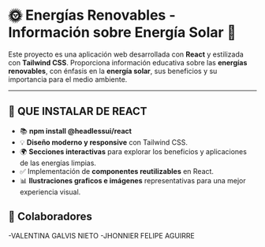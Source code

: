 # 🌞 Energías Renovables - Información sobre Energía Solar 🌱

Este proyecto es una aplicación web desarrollada con **React** y estilizada con **Tailwind CSS**. Proporciona información educativa sobre las **energías renovables**, con énfasis en la **energía solar**, sus beneficios y su importancia para el medio ambiente.

---

## 🚀 QUE INSTALAR DE REACT

-   📚 **npm install @headlessui/react** 
-   💡 **Diseño moderno y responsive** con Tailwind CSS.
-   🌍 **Secciones interactivas** para explorar los beneficios y aplicaciones de las energías limpias.
-   ✅ Implementación de **componentes reutilizables** en React.
-   📊 **Ilustraciones graficos e imágenes** representativas para una mejor experiencia visual.

## 📒 Colaboradores

-VALENTINA GALVIS NIETO
-JHONNIER FELIPE AGUIRRE
